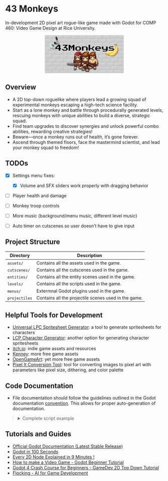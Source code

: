 # 43 Monkeys

In-development 2D pixel art rogue-like game made with Godot for COMP 460: Video
Game Design at Rice University.

<div align="center">
  <img src="./teaser.png" alt="Teaser image of the monkey character" width="50%">
</div>

## Overview

- A 2D top-down roguelike where players lead a growing squad of experimental
  monkeys escaping a high-tech science facility.
- Start as a lone monkey and battle through procedurally generated levels,
  rescuing monkeys with unique abilities to build a diverse, strategic squad.
- Find team upgrades to discover synergies and unlock powerful combo abilities,
  rewarding creative strategies!
- Beware—once a monkey runs out of health, it’s gone forever.
- Ascend through themed floors, face the mastermind scientist, and lead your
  monkey squad to freedom!

## TODOs

- [x] Settings menu fixes:

  - [x] Volume and SFX sliders work properly with dragging behavior

- [ ] Player health and damage
- [ ] Monkey troop controls
- [ ] More music (background/menu music, different level music)
- [ ] Auto timer on cutscenes so user doesn't have to give input

## Project Structure

| Directory     | Description                                          |
| ------------- | ---------------------------------------------------- |
| `assets/`     | Contains all the assets used in the game.            |
| `cutscenes/`  | Contains all the cutscenes used in the game.         |
| `entities/`   | Contains all the entity scenes used in the game.     |
| `levels/`     | Contains all the scripts used in the game.           |
| `menus/`      | Extermnal Godot plugins used in the game.            |
| `projectiles` | Contains all the projectile scenes used in the game. |

## Helpful Tools for Development

- [Universal LPC Spritesheet Generator](https://sanderfrenken.github.io/Universal-LPC-Spritesheet-Character-Generator/#?body=Body_color_light&head=Human_male_light):
  a tool to generate spritesheets for characters
- [LCP Character Generator](https://pflat.itch.io/lpc-character-generator):
  another option for generating character spritesheets
- [itch.io](https://itch.io/): indie game assets and resources
- [Kenney](https://kenney.nl/): more free game assets
- [OpenGameArt](https://opengameart.org/): yet more free game assets
- [Pixel It Conversion Tool](https://giventofly.github.io/pixelit/): tool for
  converting images to pixel art with parameters like pixel size, dithering, and
  color palette

## Code Documentation

- File documentation should follow the guidelines outlined in the Godot
  documentation [convention](https://docs.godotengine.org/en/stable/tutorials/scripting/gdscript/gdscript_documentation_comments.html).
  This allows for proper auto-generation of documentation.

> <details>
> <summary>Complete script example</summary>
>
> ```python
> extends Node2D
> ## A brief description of the class's role and functionality.
> ##
> ## The description of the script, what it can do,
> ## and any further detail.
> ##
> ## @tutorial:             https://example.com/tutorial_1
> ## @tutorial(Tutorial 2): https://example.com/tutorial_2
> ## @experimental
>
> ## The description of a signal.
> signal my_signal
>
> ## This is a description of the below enum.
> enum Direction {
> 	## Direction up.
> 	UP = 0,
> 	## Direction down.
> 	DOWN = 1,
> 	## Direction left.
> 	LEFT = 2,
> 	## Direction right.
> 	RIGHT = 3,
> }
>
> ## The description of a constant.
> const GRAVITY = 9.8
>
> ## The description of the variable v1.
> var v1
>
> ## This is a multiline description of the variable v2.[br]
> ## The type information below will be extracted for the documentation.
> var v2: int
>
> ## If the member has any annotation, the annotation should
> ## immediately precede it.
> @export
> var v3 := some_func()
>
>
> ## As the following function is documented, even though its name starts with
> ## an underscore, it will appear in the help window.
> func _fn(p1: int, p2: String) -> int:
> 	return 0
>
>
> # The below function isn't documented and its name starts with an underscore
> # so it will treated as private and will not be shown in the help window.
> func _internal() -> void:
> 	pass
>
>
> ## Documenting an inner class.
> ##
> ## The same rules apply here. The documentation must
> ## immediately precede the class definition.
> ##
> ## @tutorial: https://example.com/tutorial
> ## @experimental
> class Inner:
>
> 	## Inner class variable v4.
> 	var v4
>
>
> 	## Inner class function fn.
> 	func fn(): pass
> ```
>
> </details>

## Tutorials and Guides

- [Official Godot Documentation (Latest Stable Release)](https://docs.godotengine.org/en/stable/index.html)
- [Godot in 100 Seconds](https://www.youtube.com/watch?v=QKgTZWbwD1U)
- [Every 2D Node Explained in 9 Minutes !](https://www.youtube.com/watch?v=22VYNOtrcgM)
- [How to make a Video Game - Godot Beginner Tutorial](https://www.youtube.com/watch?v=LOhfqjmasi0&t=62s)
- [Godot 4 Crash Course for Beginners - GameDev 2D Top Down Tutorial](https://youtu.be/Luf2Kr5s3BM)
- [Flocking - AI for Game Development](https://www.oreilly.com/library/view/ai-for-game/0596005555/ch04.html)
